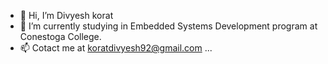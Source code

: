 - 👋 Hi, I’m Divyesh korat
- 🌱 I’m currently studying in Embedded Systems Development program at Conestoga College.
- 📫 Cotact me at koratdivyesh92@gmail.com ...

<!---
koratdivyesh92/koratdivyesh92 is a ✨ special ✨ repository because its `README.md` (this file) appears on your GitHub profile.
You can click the Preview link to take a look at your changes.
--->

